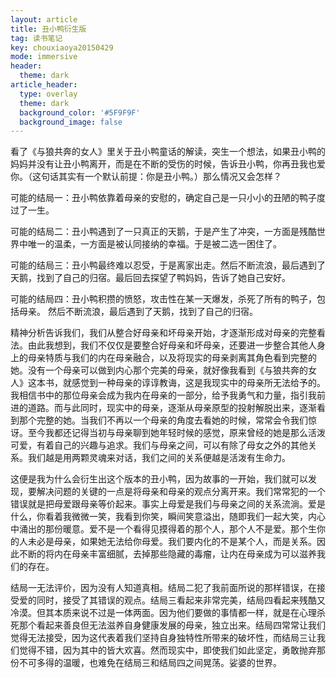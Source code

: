 ```yaml
---
layout: article
title: 丑小鸭衍生版
tag: 读书笔记
key: chouxiaoya20150429
mode: immersive
header:
  theme: dark
article_header:
  type: overlay
  theme: dark
  background_color: '#5F9F9F'
  background_image: false
---
```


看了《与狼共奔的女人》里关于丑小鸭童话的解读，突生一个想法，如果丑小鸭的妈妈并没有让丑小鸭离开，而是在不断的受伤的时候，告诉丑小鸭，你再丑我也爱你。（这句话其实有一个默认前提：你是丑小鸭。）那么情况又会怎样？

<!--more-->

可能的结局一：丑小鸭依靠着母亲的安慰的，确定自己是一只小小的丑陋的鸭子度过了一生。

可能的结局二：丑小鸭遇到了一只真正的天鹅，于是产生了冲突，一方面是残酷世界中唯一的温柔，一方面是被认同接纳的幸福。于是被二选一困住了。

可能的结局三：丑小鸭最终难以忍受，于是离家出走。然后不断流浪，最后遇到了天鹅，找到了自己的归宿。最后回去探望了鸭妈妈，告诉了她自己安好。

可能的结局四：丑小鸭积攒的愤怒，攻击性在某一天爆发，杀死了所有的鸭子，包括母亲。 然后不断流浪，最后遇到了天鹅，找到了自己的归宿。

​    精神分析告诉我们，我们从整合好母亲和坏母亲开始，才逐渐形成对母亲的完整看法。由此我想到，我们不仅仅是要整合好母亲和坏母亲，还要进一步整合其他人身上的母亲特质与我们的内在母亲融合，以及将现实的母亲剥离其角色看到完整的她。没有一个母亲可以做到内心那个完美的母亲，就好像我看到《与狼共奔的女人》这本书，就感觉到一种母亲的谆谆教诲，这是我现实中的母亲所无法给予的。我相信书中的那位母亲会成为我内在母亲的一部分，给予我勇气和力量，指引我前进的道路。而与此同时，现实中的母亲，逐渐从母亲原型的投射解脱出来，逐渐看到那个完整的她。当我们不再以一个母亲的角度去看她的时候，常常会令我们惊讶。至今我都还记得当初与母亲聊到她年轻时候的感觉，原来曾经的她是那么活泼可爱，有着自己的兴趣与追求。我们与母亲之间，可以有除了母女之外的其他关系。我们越是用两颗灵魂来对话，我们之间的关系便越是活泼有生命力。

​    这便是我为什么会衍生出这个版本的丑小鸭，因为故事的一开始，我们就可以发现，要解决问题的关键的一点是将母亲和母亲的观点分离开来。我们常常犯的一个错误就是把母爱跟母亲等价起来。事实上母爱是我们与母亲之间的关系流淌。爱是什么，你看着我微微一笑，我看到你笑，瞬间笑意溢出，随即我们一起大笑，内心中涌出的那份暖意。爱不是一个看得见摸得着的那个人，那个人不是爱。那个生你的人未必是母亲，如果她无法给你母爱。我们要内化的不是某个人，而是关系。因此不断的将内在母亲丰富细腻，去掉那些隐藏的毒瘤，让内在母亲成为可以滋养我们的存在。

​    结局一无法评价，因为没有人知道真相。结局二犯了我前面所说的那样错误，在接受爱的同时，接受了其错误的观点。结局三看起来非常完美，结局四看起来残酷又冷漠。但其本质来说不过是一体两面。因为他们要做的事情都一样，就是在心理杀死那个看起来善良但无法滋养自身健康发展的母亲，独立出来。结局四常常让我们觉得无法接受，因为这代表着我们坚持自身独特性所带来的破坏性，而结局三让我们觉得不错，因为其中的皆大欢喜。然而现实中，即使我们如此坚定，勇敢抛弃那份不可多得的温暖，也难免在结局三和结局四之间晃荡。娑婆的世界。